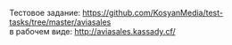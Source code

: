 Тестовое задание:
https://github.com/KosyanMedia/test-tasks/tree/master/aviasales <br/>
в рабочем виде:
http://aviasales.kassady.cf/
